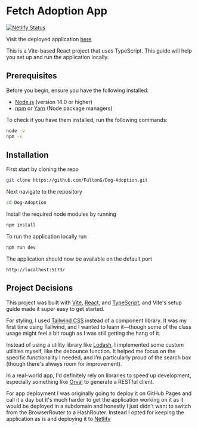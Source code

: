 # Fetch Adoption App
[![Netlify Status](https://api.netlify.com/api/v1/badges/46cf24f3-b8b7-4ad6-8200-fe776d13b9ca/deploy-status)](https://app.netlify.com/sites/exquisite-pudding-2c2427/deploys)

Visit the deployed application [here](https://exquisite-pudding-2c2427.netlify.app)

This is a Vite-based React project that uses TypeScript. This guide will help you set up and run the application locally.

## Prerequisites

Before you begin, ensure you have the following installed:

- [Node.js](https://nodejs.org/) (version 14.0 or higher)
- [npm](https://www.npmjs.com/) or [Yarn](https://yarnpkg.com/) (Node package managers)

To check if you have them installed, run the following commands:

```bash
node -v
npm -v
```

## Installation

First start by cloning the repo
```bash
git clone https://github.com/FultonG/Dog-Adoption.git
```

Next navigate to the repository
```bash
cd Dog-Adoption
```

Install the required node modules by running
```bash
npm install
```

To run the application locally run
```bash
npm run dev
```

The application should now be available on the default port
```
http://localhost:5173/
```

## Project Decisions
This project was built with [Vite](https://vite.dev/guide/), [React](https://react.dev/), and [TypeScript](https://www.typescriptlang.org/), and Vite's setup guide made it super easy to get started.

For styling, I used [Tailwind CSS](https://tailwindcss.com/) instead of a component library. It was my first time using Tailwind, and I wanted to learn it—though some of the class usage might feel a bit rough as I was still getting the hang of it.

Instead of using a utility library like [Lodash](https://lodash.com/), I implemented some custom utilities myself, like the debounce function. It helped me focus on the specific functionality I needed, and I’m particularly proud of the search box (though there's always room for improvement).

In a real-world app, I'd definitely rely on libraries to speed up development, especially something like [Orval](https://orval.dev/) to generate a RESTful client.

For app deployment I was originally going to deploy it on GitHub Pages and call it a day but it's much harder to get the application working on it as it would be deployed in a subdomain and honestly I just didn't want to switch from the BrowserRouter to a HashRouter. Instead I opted for keeping the application as is and deploying it to [Netlify](https://www.netlify.com/)